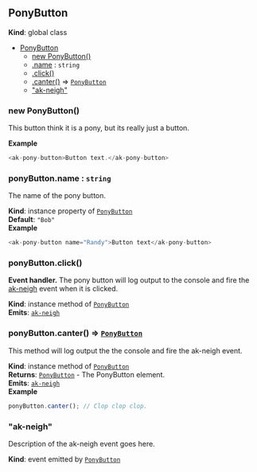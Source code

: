 <a name="PonyButton"></a>

## PonyButton
**Kind**: global class  

* [PonyButton](#PonyButton)
    * [new PonyButton()](#new_PonyButton_new)
    * [.name](#PonyButton+name) : <code>string</code>
    * [.click()](#PonyButton+click)
    * [.canter()](#PonyButton+canter) ⇒ <code>[PonyButton](#PonyButton)</code>
    * ["ak-neigh"](#PonyButton+event_ak-neigh)

<a name="new_PonyButton_new"></a>

### new PonyButton()
This button think it is a pony, but its really just a button.

**Example**  
```js
<ak-pony-button>Button text.</ak-pony-button>
```
<a name="PonyButton+name"></a>

### ponyButton.name : <code>string</code>
The name of the pony button.

**Kind**: instance property of <code>[PonyButton](#PonyButton)</code>  
**Default**: <code>&quot;Bob&quot;</code>  
**Example**  
```js
<ak-pony-button name="Randy">Button text</ak-pony-button>
```
<a name="PonyButton+click"></a>

### ponyButton.click()
<strong>Event handler.</strong> The pony button will log output to the console
and fire the [ak-neigh](#PonyButton+event_ak-neigh) event when it is clicked.

**Kind**: instance method of <code>[PonyButton](#PonyButton)</code>  
**Emits**: <code>[ak-neigh](#PonyButton+event_ak-neigh)</code>  
<a name="PonyButton+canter"></a>

### ponyButton.canter() ⇒ <code>[PonyButton](#PonyButton)</code>
This method will log output the the console and fire the ak-neigh event.

**Kind**: instance method of <code>[PonyButton](#PonyButton)</code>  
**Returns**: <code>[PonyButton](#PonyButton)</code> - The PonyButton element.  
**Emits**: <code>[ak-neigh](#PonyButton+event_ak-neigh)</code>  
**Example**  
```js
ponyButton.canter(); // Clop clop clop.
```
<a name="PonyButton+event_ak-neigh"></a>

### "ak-neigh"
Description of the ak-neigh event goes here.

**Kind**: event emitted by <code>[PonyButton](#PonyButton)</code>  
